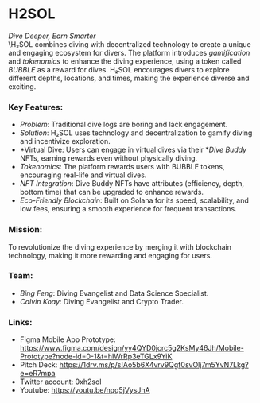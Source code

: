 # **H2SOL**
*Dive Deeper, Earn Smarter* \
\H₂SOL combines diving with decentralized technology to create a unique and engaging ecosystem for divers. The platform introduces *gamification* and *tokenomics* to enhance the diving experience, using a token called *BUBBLE* as a reward for dives. H₂SOL encourages divers to explore different depths, locations, and times, making the experience diverse and exciting.

### Key Features:
- ⁠*Problem*: Traditional dive logs are boring and lack engagement.
- ⁠⁠*Solution*: H₂SOL uses technology and decentralization to gamify diving and incentivize exploration.⁠
- ⁠*Virtual Dive: Users can engage in virtual dives via their **Dive Buddy* NFTs, earning rewards even without physically diving.
- ⁠⁠*Tokenomics*: The platform rewards users with BUBBLE tokens, encouraging real-life and virtual dives.
- ⁠⁠*NFT Integration*: Dive Buddy NFTs have attributes (efficiency, depth, bottom time) that can be upgraded to enhance rewards.
- ⁠*Eco-Friendly Blockchain*: Built on Solana for its speed, scalability, and low fees, ensuring a smooth experience for frequent transactions.

### Mission:
To revolutionize the diving experience by merging it with blockchain technology, making it more rewarding and engaging for users. 

### Team:
- ⁠*Bing Feng*: Diving Evangelist and Data Science Specialist.
- ⁠*Calvin Koay*: Diving Evangelist and Crypto Trader.

### Links:
- Figma Mobile App Prototype: https://www.figma.com/design/yy4QYD0jcrc5g2KsMy46Jh/Mobile-Prototype?node-id=0-1&t=hIWrRp3eTGLx9YiK
- Pitch Deck: https://1drv.ms/p/s!Ao5b6X4vrv9Qgf0svOlj7m5YvN7Lkg?e=eR7mpa
- Twitter account: 0xh2sol
- Youtube: https://youtu.be/nqq5jVysJhA
